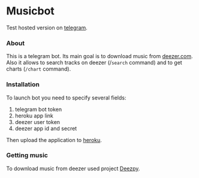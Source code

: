 # Musicbot

Test hosted version on [telegram](https://t.me/musy_bot).

### About

This is a telegram bot. Its main goal is to download music from [deezer.com](https://www.deezer.com/en/). Also it allows to search tracks on deezer (/`search` command) and to get charts (`/chart` command).

### Installation

To launch bot you need to specify several fields:
1. telegram bot token
2. heroku app link
3. deezer user token
4. deezer app id and secret

Then upload the application to [heroku](https://dashboard.heroku.com/apps).

### Getting music

To download music from deezer used project [Deezpy](https://notabug.org/deezpy-dev/Deezpy).
